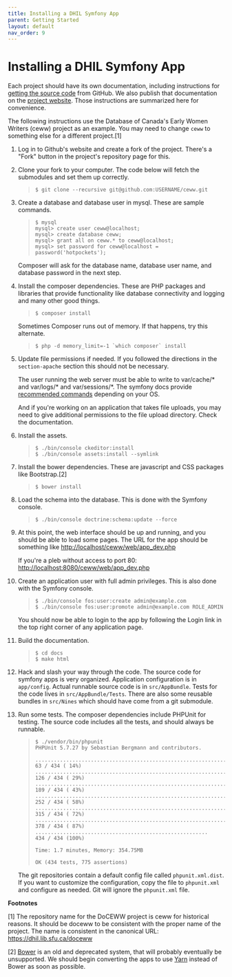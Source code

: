 ```yaml
---
title: Installing a DHIL Symfony App
parent: Getting Started
layout: default
nav_order: 9
---
```


# Installing a DHIL Symfony App

Each project should have its own documentation, including instructions
for [getting the source
code](https://github.com/sfu-dhil/ceww-docs/blob/master/source/install.rst)
from GitHub. We also publish that documentation on the [project
website](https://dhil.lib.sfu.ca/doceww/docs/html/install.html). Those
instructions are summarized here for convenience.

The following instructions use the Database of Canada's Early Women
Writers (ceww) project as an example. You may need to change `ceww` to
something else for a different project.[1]

1.  Log in to Github's website and create a fork of the project. There's
    a "Fork" button in the project's repository page for this.

2.  Clone your fork to your computer. The code below will fetch the
    submodules and set them up correctly.

    > ``` console
    > $ git clone --recursive git@github.com:USERNAME/ceww.git
    > ```

3.  Create a database and database user in mysql. These are sample
    commands.

    > ``` console
    > $ mysql
    > mysql> create user ceww@localhost;
    > mysql> create database ceww;
    > mysql> grant all on ceww.* to ceww@localhost;
    > mysql> set password for ceww@localhost = password('hotpockets');
    > ```

    Composer will ask for the database name, database user name, and
    database password in the next step.

4.  Install the composer dependencies. These are PHP packages and
    libraries that provide functionality like database connectivity and
    logging and many other good things.

    > ``` console
    > $ composer install
    > ```

    Sometimes Composer runs out of memory. If that happens, try this
    alternate.

    > ``` console
    > $ php -d memory_limit=-1 `which composer` install
    > ```

5.  Update file permissions if needed. If you followed the directions in
    the `section-apache` section this should not be necessary.

    The user running the web server must be able to write to <span
    class="title-ref">var/cache/\*</span> and <span
    class="title-ref">var/logs/\*</span> and <span
    class="title-ref">var/sessions/\*</span>. The symfony docs provide
    [recommended
    commands](http://symfony.com/doc/current/setup/file_permissions.html)
    depending on your OS.

    And if you're working on an application that takes file uploads, you
    may need to give additional permissions to the file upload
    directory. Check the documentation.

6.  Install the assets.

    > ``` console
    > $ ./bin/console ckeditor:install
    > $ ./bin/console assets:install --symlink
    > ```

7.  Install the bower dependencies. These are javascript and CSS
    packages like Bootstrap.[2]

    > ``` console
    > $ bower install
    > ```

8.  Load the schema into the database. This is done with the Symfony
    console.

    > ``` console
    > $ ./bin/console doctrine:schema:update --force
    > ```

9.  At this point, the web interface should be up and running, and you
    should be able to load some pages. The URL for the app should be
    something like <http://localhost/ceww/web/app_dev.php>

    <div class="note">

    

    If you're a pleb without access to port 80:
    <http://localhost:8080/ceww/web/app_dev.php>

    </div>

10. Create an application user with full admin privileges. This is also
    done with the Symfony console.

    > ``` console
    > $ ./bin/console fos:user:create admin@example.com
    > $ ./bin/console fos:user:promote admin@example.com ROLE_ADMIN
    > ```

    You should now be able to login to the app by following the Login
    link in the top right corner of any application page.

11. Build the documentation.

    > ``` console
    > $ cd docs
    > $ make html
    > ```

12. Hack and slash your way through the code. The source code for
    symfony apps is very organized. Application configuration is in
    `app/config`. Actual runnable source code is in `src/AppBundle`.
    Tests for the code lives in `src/AppBundle/Tests`. There are also
    some reusable bundles in `src/Nines` which should have come from a
    git submodule.

13. Run some tests. The composer dependencies include PHPUnit for
    testing. The source code includes all the tests, and should always
    be runnable.

    > ``` console
    > $ ./vendor/bin/phpunit
    > PHPUnit 5.7.27 by Sebastian Bergmann and contributors.
    >
    > ...............................................................  63 / 434 ( 14%)
    > ............................................................... 126 / 434 ( 29%)
    > ............................................................... 189 / 434 ( 43%)
    > ............................................................... 252 / 434 ( 58%)
    > ............................................................... 315 / 434 ( 72%)
    > ............................................................... 378 / 434 ( 87%)
    > ........................................................        434 / 434 (100%)
    >
    > Time: 1.7 minutes, Memory: 354.75MB
    >
    > OK (434 tests, 775 assertions)
    > ```

    The git repositories contain a default config file called
    `phpunit.xml.dist`. If you want to customize the configuration, copy
    the file to `phpunit.xml` and configure as needed. Git will ignore
    the `phpunit.xml` file.

**Footnotes**

[1] The repository name for the DoCEWW project is ceww for historical
reasons. It should be doceww to be consistent with the proper name of
the project. The name is consistent in the canonical URL:
<https://dhil.lib.sfu.ca/doceww>

[2] [Bower](https://bower.io/) is an old and deprecated system, that
will probably eventually be unsupported. We should begin converting the
apps to use [Yarn](https://yarnpkg.com/en/) instead of Bower as soon as
possible.
